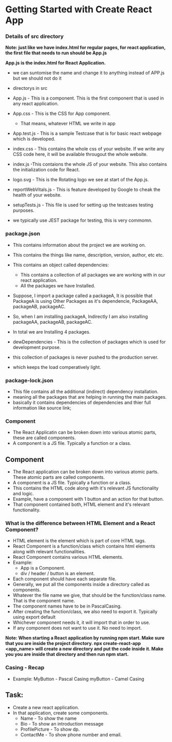 # Getting Started with Create React App


### Details of src directory


**Note: just like we have index.html for regular pages, for react application, the first file that needs to run should be App.js**

**App.js is the index.html for React Application.**
- we can suntomise the name and change it to anything instead of APP.js but we should not do it


- directorys in src
 - App.js - This is a component. This is the first component that is used in any react application.

 - App.css - This is the CSS for App component. 
   - That means, whatever HTML we write in app 

 - App.test.js - This is a sample Testcase that is for basic react webpage which is developed.

 - index.css - This contains the whole css of your website. If we write any CSS code here, it will be available througout the whole website.

 - index.js -This contaions the whole JS of your website. This also contains the initialization code for React.

 - logo.svg - This is the Rotating logo we see at start of the App.js.

 - reportWebVitals.js - This is feature developed by Google to cheak the health of your website.
 - setupTests.js - This file is used for setting up the testcases testing purposes.
  - we typically use JEST package for testing, this is very commomn.


### package.json 
- This contains information about the project we are working on.
- This contains the things like name, description, version, author, etc etc.
- This contains an object called dependencies: 
  - This contains a collection of all packages we are working with in our react application.
  - All the packages we have Installed.


- Suppose, I import a package called a packageA, It is possible that PackageA is using Other Packages as it's dependencie, PackageAA, packageAB, packageAC.
- So, when I am installing packageA, Indirectly I am also installing packageAA, packageAB, packageAC.
- In total we are Installing 4 packages.

- dewDependencies - This is the collection of packages which is used for development purpose.
 - this collection of packages is never pushed to the production server. 
 - which keeps the load comperatively light.

### package-lock.json
- This file contains all the additional (indirect) dependency installation.
- meaning all the packages that are helping in running the main packages.
- basically it contains dependencies of dependencies and thier full information like source link;


### Component 
- The React Applicatin can be broken down into various atomic parts, these are called components.
- A component is a JS file. Typically a function or a class.

## Component
- The React application can be broken down into various atomic parts. These atomic parts are called components.
- A component is a JS file. Typically a function or a class.
- This contains the HTML code along with it's relevant JS functionality and logic.
- Example, have a component with 1 button and an action for that button.
- That component contained both, HTML element and it's relevant functionality.

### What is the difference between HTML Element and a React Component?
- HTML element is the element which is part of core HTML tags.
- React Component is a function/class which contains html elements along with relevant functionalities.
- React Component contains various HTML elements.
- Example:
  - App is a Component.
  - div / header / button is an element. 
- Each component should have each separate file.
- Generally, we put all the components inside a directory called as components.
- Whatever the file name we give, that should be the function/class name. That is the component name.
- The component names have to be in PascalCasing.
- After creating the function/class, we also need to export it. Typically using export default <ComponentName>
- Whichever component needs it, it will import that in order to use.
- If any component does not want to use it. No need to import.

**Note: When starting a React application by running npm start. Make sure that you are inside the project directory. npx create-react-app <app_name> will create a new directory and put the code inside it. Make you you are inside that directory and then run npm start.**

### Casing - Recap
- Example:
MyButton - Pascal Casing
myButton - Camel Casing

## Task:
- Create a new react application.
- In that application, create some components.
  - Name - To show the name
  - Bio - To show an introduction message
  - ProfilePicture - To show dp.
  - ContactMe - To show phone number and email.